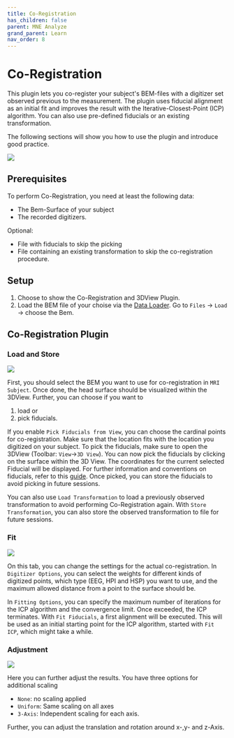```yaml
---
title: Co-Registration
has_children: false
parent: MNE Analyze
grand_parent: Learn
nav_order: 8
---
```

# Co-Registration

This plugin lets you co-register your subject's BEM-files with a digitizer set observed previous to the measurement. The plugin uses fiducial alignment as an initial fit and improves the result with the Iterative-Closest-Point (ICP) algorithm. You can also use pre-defined fiducials or an existing transformation. 

The following sections will show you how to use the plugin and introduce good practice. 

![](../../images/analyze/mne_an_coreg.png)

## Prerequisites

To perform Co-Registration, you need at least the following data:

- The Bem-Surface of your subject
- The recorded digitizers.

Optional:

- File with fiducials to skip the picking
- File containing an existing transformation to skip the co-registration procedure.

## Setup

1. Choose to show the Co-Registration and 3DView Plugin.
2. Load the BEM file of your choise via the [Data Loader](analyze_datamanager.md). Go to `Files` -> `Load` -> choose the Bem.

## Co-Registration Plugin

### Load and Store

![](../../images/analyze/mne_an_coreg_load.png)

First, you should select the BEM you want to use for co-registration in `MRI Subject`. Once done, the head surface should be visualized within the 3DView. Further, you can choose if you want to

1. load or
2. pick fiducials.

If you enable `Pick Fiducials from View`, you can choose the cardinal points for co-registration. Make sure that the location fits with the location you digitized on your subject. To pick the fiducials, make sure to open the 3DView (Toolbar: `View`->`3D View`). You can now pick the fiducials by clicking on the surface within the 3D View. The coordinates for the current selected Fiducial will be displayed. For further information and conventions on fiducials, refer to this [guide](https://neuroimage.usc.edu/brainstorm/CoordinateSystems?highlight=%28auricular%29). Once picked, you can store the fiducials to avoid picking in future sessions.

You can also use `Load Transformation` to load a previously observed transformation to avoid performing Co-Registration again. With `Store Transformation`, you can also store the observed transformation to file for future sessions.

### Fit

![](../../images/analyze/mne_an_coreg_fit.png)

On this tab, you can change the settings for the actual co-registration. In `Digitizer Options`, you can select the weights for different kinds of digitized points, which type (EEG, HPI and HSP) you want to use, and the maximum allowed distance from a point to the surface should be. 

In `Fitting Options`, you can specify the maximum number of iterations for the ICP algorithm and the convergence limit. Once exceeded, the ICP terminates. With `Fit Fiducials`, a first alignment will be executed. This will be used as an initial starting point for the ICP algorithm, started with `Fit ICP`, which might take a while. 

### Adjustment

![](../../images/analyze/mne_an_coreg_adjust.png)

Here you can further adjust the results. You have three options for additional scaling

- `None`: no scaling applied
- `Uniform`: Same scaling on all axes
- `3-Axis`: Independent scaling for each axis.

Further, you can adjust the translation and rotation around x-,y- and z-Axis. 
